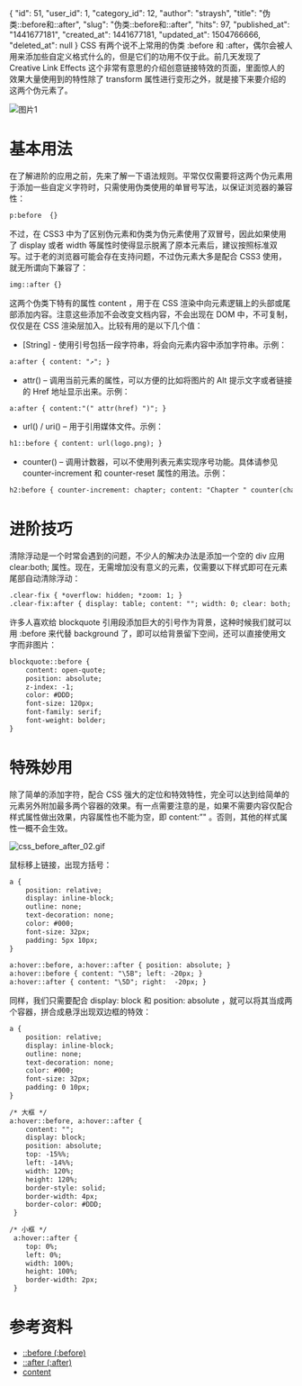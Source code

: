 {
    "id": 51,
    "user_id": 1,
    "category_id": 12,
    "author": "straysh",
    "title": "伪类::before和::after",
    "slug": "伪类::before和::after",
    "hits": 97,
    "published_at": "1441677181",
    "created_at": 1441677181,
    "updated_at": 1504766666,
    "deleted_at": null
}
CSS 有两个说不上常用的伪类 :before 和 :after，偶尔会被人用来添加些自定义格式什么的，但是它们的功用不仅于此。前几天发现了 Creative Link Effects 这个非常有意思的介绍创意链接特效的页面，里面惊人的效果大量使用到的特性除了 transform 属性进行变形之外，就是接下来要介绍的这两个伪元素了。

![图片1](/images/articles/css_before_after_01.gif "Creative Button Styles")

# 基本用法
在了解进阶的应用之前，先来了解一下语法规则。平常仅仅需要将这两个伪元素用于添加一些自定义字符时，只需使用伪类使用的单冒号写法，以保证浏览器的兼容性：
```html
p:before  {}
```

不过，在 CSS3 中为了区别伪元素和伪类为伪元素使用了双冒号，因此如果使用了 display 或者 width 等属性时使得显示脱离了原本元素后，建议按照标准双写。过于老的浏览器可能会存在支持问题，不过伪元素大多是配合 CSS3 使用，就无所谓向下兼容了：
```html
img::after {}
```

这两个伪类下特有的属性 content ，用于在 CSS 渲染中向元素逻辑上的头部或尾部添加内容。注意这些添加不会改变文档内容，不会出现在 DOM 中，不可复制，仅仅是在 CSS 渲染层加入。比较有用的是以下几个值：

* [String] - 使用引号包括一段字符串，将会向元素内容中添加字符串。示例：
```html
a:after { content: "↗"; }
```

* attr() – 调用当前元素的属性，可以方便的比如将图片的 Alt 提示文字或者链接的 Href 地址显示出来。示例：
```html
a:after { content:"(" attr(href) ")"; }
```

* url() / uri() – 用于引用媒体文件。示例：
```html
h1::before { content: url(logo.png); }
```

* counter() –  调用计数器，可以不使用列表元素实现序号功能。具体请参见 counter-increment 和 counter-reset 属性的用法。示例：
```html
h2:before { counter-increment: chapter; content: "Chapter " counter(chapter) ". " }
```

# 进阶技巧
清除浮动是一个时常会遇到的问题，不少人的解决办法是添加一个空的 div 应用 clear:both; 属性。现在，无需增加没有意义的元素，仅需要以下样式即可在元素尾部自动清除浮动：
```html
.clear-fix { *overflow: hidden; *zoom: 1; }  
.clear-fix:after { display: table; content: ""; width: 0; clear: both; }
```

许多人喜欢给 blockquote 引用段添加巨大的引号作为背景，这种时候我们就可以用 :before 来代替 background 了，即可以给背景留下空间，还可以直接使用文字而非图片：
```html
blockquote::before {  
    content: open-quote;  
    position: absolute;  
    z-index: -1;  
    color: #DDD;  
    font-size: 120px;  
    font-family: serif;  
    font-weight: bolder;  
}
```

# 特殊妙用
除了简单的添加字符，配合 CSS 强大的定位和特效特性，完全可以达到给简单的元素另外附加最多两个容器的效果。有一点需要注意的是，如果不需要内容仅配合样式属性做出效果，内容属性也不能为空，即 content:”" 。否则，其他的样式属性一概不会生效。

![css_before_after_02.gif](/images/articles/css_before_after_02.gif "悬浮出现方括号")

鼠标移上链接，出现方括号：
```html
a {  
    position: relative;  
    display: inline-block;  
    outline: none;  
    text-decoration: none;  
    color: #000;  
    font-size: 32px;  
    padding: 5px 10px;  
}  
  
a:hover::before, a:hover::after { position: absolute; }  
a:hover::before { content: "\5B"; left: -20px; }  
a:hover::after { content: "\5D"; right:  -20px; }
```

同样，我们只需要配合 display: block 和 position: absolute ，就可以将其当成两个容器，拼合成悬浮出现双边框的特效：
```html
a {  
    position: relative;  
    display: inline-block;  
    outline: none;  
    text-decoration: none;  
    color: #000;  
    font-size: 32px;  
    padding: 0 10px;  
}  
  
/* 大框 */  
a:hover::before, a:hover::after {   
    content: "";  
    display: block;  
    position: absolute;  
    top: -15%%;  
    left: -14%%;  
    width: 120%;  
    height: 120%;  
    border-style: solid;  
    border-width: 4px;  
    border-color: #DDD;  
 }  
  
/* 小框 */  
 a:hover::after {  
    top: 0%;  
    left: 0%;  
    width: 100%;  
    height: 100%;  
    border-width: 2px;  
 }
```

# 参考资料
* [::before (:before)](https://developer.mozilla.org/en-US/docs/Web/CSS/%3A%3Abefore)
* [::after (:after)](https://developer.mozilla.org/en-US/docs/Web/CSS/::after)
* [content](https://developer.mozilla.org/en-US/docs/Web/CSS/content)
